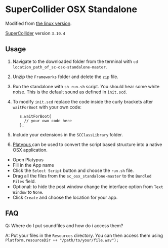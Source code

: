 # SuperCollider OSX Standalone

Modified from [the linux version](https://github.com/miguel-negrao/scStandalone).

[SuperCollider](http://supercollider.sourceforge.net/) version `3.10.4`

## Usage

1. Navigate to the downloaded folder from the terminal with `cd location_path_of_sc-osx-standalone-master`.
2. Unzip the `Frameworks` folder and delete the `zip` file.
3. Run the standalone with `sh run.sh` script. You should hear some white noise. This is the default sound as defined in `init.scd`.
4. To modify `init.scd` replace the code inside the curly brackets after `waitForBoot` with your own code:

          s.waitForBoot{
            // your own code here
          };

5. Include your extensions in the `SCClassLibrary` folder.
6. [Platypus ](http://sveinbjorn.org/platypus) can be used to convert the script based structure into a native OSX application.
  - Open Platypus
  - Fill in the App name
  - Click the `Select Script` button and choose the `run.sh` file.
  - Drag all the files from the `sc_osx_standalone-master` to the `Bundled Files` field.
  - Optional: to hide the post window change the interface option from `Text Window` to `None`.
  - Click `Create` and choose the location for your app. 

## FAQ

Q: Where do I put soundfiles and how do i access them?

A: Put your files in the `Resources` directory. You can then access them using `Platform.resourceDir ++ "/path/to/your/file.wav");`
